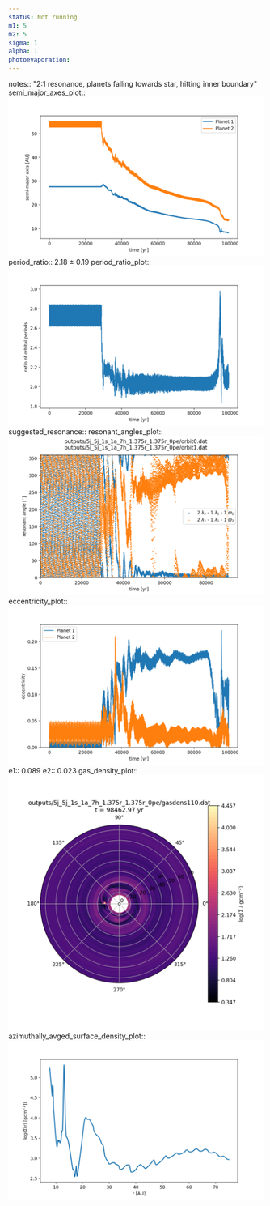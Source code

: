 ```yaml
---
status: Not running
m1: 5
m2: 5
sigma: 1
alpha: 1
photoevaporation: 
---
```


notes:: "2:1 resonance, planets falling towards star, hitting inner boundary"
semi_major_axes_plot:: ![semi_major_axes_5j_5j_1s_1a_7h_1.375r_1.375r_0pe.png](plots/semi_major_axes/semi_major_axes_5j_5j_1s_1a_7h_1.375r_1.375r_0pe.png)
period_ratio:: 2.18 ± 0.19
period_ratio_plot:: ![period_ratio_5j_5j_1s_1a_7h_1.375r_1.375r_0pe.png](plots/period_ratio/period_ratio_5j_5j_1s_1a_7h_1.375r_1.375r_0pe.png)
suggested_resonance:: 
resonant_angles_plot:: ![resonant_angles_5j_5j_1s_1a_7h_1.375r_1.375r_0pe.png](plots/resonant_angles/resonant_angles_5j_5j_1s_1a_7h_1.375r_1.375r_0pe.png)
eccentricity_plot:: ![eccentricity_5j_5j_1s_1a_7h_1.375r_1.375r_0pe.png](plots/eccentricity/eccentricity_5j_5j_1s_1a_7h_1.375r_1.375r_0pe.png)
e1:: 0.089
e2:: 0.023
gas_density_plot:: ![gas_density_5j_5j_1s_1a_7h_1.375r_1.375r_0pe.png](plots/gas_density/gas_density_5j_5j_1s_1a_7h_1.375r_1.375r_0pe.png)
azimuthally_avged_surface_density_plot:: ![azimuthally_avged_surface_density_5j_5j_1s_1a_7h_1.375r_1.375r_0pe.png](plots/azimuthally_avged_surface_density/azimuthally_avged_surface_density_5j_5j_1s_1a_7h_1.375r_1.375r_0pe.png)
